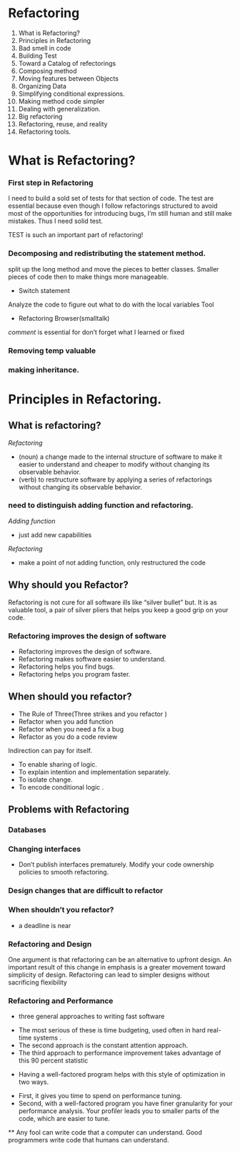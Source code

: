 # Refactoring
1. What is Refactoring?
2. Principles in Refactoring 
3. Bad smell in code
4. Building Test
5. Toward a Catalog of refectorings 
6. Composing method
7. Moving features between Objects
8. Organizing Data
9. Simplifying conditional expressions.
10. Making method code simpler
11. Dealing with generalization.
12. Big refactoring 
13. Refactoring, reuse, and reality
14. Refactoring tools.

# What is Refactoring?

### First step in Refactoring 

I need to build a sold set of tests for that section of code. The test are essential because even though I follow refactorings structured to avoid most of the opportunities for introducing bugs, I’m still human and still make mistakes. Thus I need solid test.

TEST is such an important part of refactoring!

### Decomposing and redistributing the statement method.

split up the long method and move the pieces to better classes.
Smaller pieces of code then to make things more manageable.
* Switch statement 

Analyze the code to figure out what to do with the local variables 
Tool
* Refactoring Browser(smalltalk)

*comment* is essential for don’t forget what I learned or fixed

### Removing temp valuable 

### making inheritance.


# Principles in Refactoring.
## What is refactoring?
*Refactoring*
* (noun) a change made to the internal structure of software to make it easier to understand and cheaper to modify without changing its observable behavior.
*  (verb) to restructure software by applying a series of refactorings without changing its observable behavior.

### need to distinguish adding function and refactoring. 

*Adding function*
* just add new capabilities

*Refactoring*
* make a point of not adding function, only restructured the code

## Why should you Refactor?
Refactoring is not cure for all software ills like “silver bullet” but. It is as valuable tool, a pair of silver pliers that helps you keep a good grip on your code. 

### Refactoring improves the design of software

* Refactoring improves the design of software.
* Refactoring makes software easier to understand.
* Refactoring helps you find bugs.
* Refactoring helps you program faster.

## When should you refactor? 
* The Rule of Three(Three strikes and you refactor )
* Refactor when you add function
* Refactor when you need a fix a bug
* Refactor as you do a code review

Indirection can pay for itself. 
* To enable sharing of logic.
* To explain intention and implementation separately.
* To isolate change.
* To encode conditional logic .

## Problems with Refactoring
### Databases
### Changing interfaces
* Don’t publish interfaces prematurely. Modify your code ownership policies to smooth refactoring. 

### Design changes that are difficult to refactor

### When shouldn’t you refactor?
* a deadline is near

### Refactoring and Design
One argument is that refactoring can be an alternative to upfront design.
An important result of this change in emphasis is a greater movement toward simplicity of design. 
Refactoring can lead to simpler designs without sacrificing flexibility 

### Refactoring and Performance 
* three general approaches to writing fast software 
- The most serious of these is time budgeting, used often in hard real-time systems .  
- The second approach is the constant attention approach. 
- The third approach to performance improvement takes advantage of this 90 percent statistic 
* Having a well-factored program helps with this style of optimization in two ways. 
- First, it gives you time to spend on performance tuning. 
-  Second, with a well-factored program you have finer granularity for your performance analysis. Your profiler leads you to smaller parts of the code, which are easier to tune. 



** Any fool can write code that a computer can understand. Good programmers write code that humans can understand.